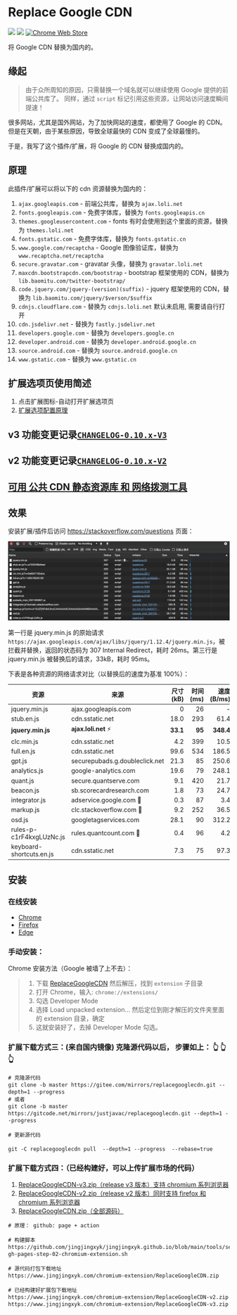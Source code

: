 # Replace Google CDN

[![](https://img.shields.io/github/issues/justjavac/ReplaceGoogleCDN.svg)](https://github.com/justjavac/ReplaceGoogleCDN/issues) [![](https://img.shields.io/github/release/justjavac/ReplaceGoogleCDN.svg)](https://github.com/justjavac/ReplaceGoogleCDN/releases)
[![Chrome Web Store](https://img.shields.io/chrome-web-store/v/kpampjmfiopfpkkepbllemkibefkiice.svg)](https://chrome.google.com/webstore/detail/kpampjmfiopfpkkepbllemkibefkiice)

将 Google CDN 替换为国内的。

## 缘起

> 由于众所周知的原因，只需替换一个域名就可以继续使用 Google 提供的前端公共库了。
> 同样，通过 `script` 标记引用这些资源，让网站访问速度瞬间提速！

很多网站，尤其是国外网站，为了加快网站的速度，都使用了 Google 的 CDN。
但是在天朝，由于某些原因，导致全球最快的 CDN 变成了全球最慢的。

于是，我写了这个插件/扩展，将 Google 的 CDN 替换成国内的。

## 原理

此插件/扩展可以将以下的 cdn 资源替换为国内的：

1. `ajax.googleapis.com` - 前端公共库，替换为 `ajax.loli.net`
1. `fonts.googleapis.com` - 免费字体库，替换为 `fonts.googleapis.cn`
1. `themes.googleusercontent.com` - fonts 有时会使用到这个里面的资源，替换为 `themes.loli.net`
1. `fonts.gstatic.com` - 免费字体库，替换为 `fonts.gstatic.cn`
1. `www.google.com/recaptcha` - Google 图像验证库，替换为 `www.recaptcha.net/recaptcha`
1. `secure.gravatar.com` - gravatar 头像，替换为 `gravatar.loli.net`
1. `maxcdn.bootstrapcdn.com/bootstrap` - bootstrap 框架使用的 CDN，替换为 `lib.baomitu.com/twitter-bootstrap/`
1. `code.jquery.com/jquery-(version)(suffix)` - jquery 框架使用的 CDN，替换为 `lib.baomitu.com/jquery/$verson/$suffix`
1. `cdnjs.cloudflare.com` - 替换为 `cdnjs.loli.net` 默认未启用, 需要请自行打开
1. `cdn.jsdelivr.net` - 替换为 `fastly.jsdelivr.net`
1. `developers.google.com` - 替换为 `developers.google.cn`
1. `developer.android.com` - 替换为 `developer.android.google.cn`
1. `source.android.com` - 替换为 `source.android.google.cn`
1. `www.gstatic.com` - 替换为 `www.gstatic.cn`

## 扩展选项页使用简述

1. 点击扩展图标-自动打开扩展选项页
1. [扩展选项配置原理](extension/options_ui/README.md)

## v3 功能变更记录[`CHANGELOG-0.10.x-V3`](CHANGELOG-v3-0.10.x.md)

## v2 功能变更记录[`CHANGELOG-0.10.x-V2`](CHANGELOG-v2-0.10.x.md)

## [可用 公共 CDN 静态资源库 和 网络拨测工具](extension/rules/README.md)

## 效果

安装扩展/插件后访问 <https://stackoverflow.com/questions> 页面：

![](./screen-sof.png)

第一行是 jquery.min.js 的原始请求 `https://ajax.googleapis.com/ajax/libs/jquery/1.12.4/jquery.min.js`，被拦截并替换，返回的状态码为 307 Internal Redirect，耗时 26ms。第三行是 jquery.min.js 被替换后的请求，33kB，耗时 95ms。

下表是各种资源的网络请求对比（以替换后的速度为基准 100%）：

| 资源                     | 来源                           | 尺寸(kB) | 时间(ms) | 速度(B/ms) |   百分比 |
| ------------------------ | ------------------------------ | -------: | -------: | ---------: | -------: |
| jquery.min.js            | ajax.googleapis.com            |        0 |       26 |          - |        - |
| stub.en.js               | cdn.sstatic.net                |     18.0 |      293 |       61.4 |      18% |
| **jquery.min.js**        | **ajax.loli.net** ⚡️          | **33.1** |   **95** |  **348.4** | **100%** |
| clc.min.js               | cdn.sstatic.net                |      4.2 |      399 |       10.5 |      30% |
| full.en.js               | cdn.sstatic.net                |     99.6 |      534 |      186.5 |      54% |
| gpt.js                   | securepubads.g.doubleclick.net |     21.3 |       85 |      250.6 |      72% |
| analytics.js             | google-analytics.com           |     19.6 |       79 |      248.1 |      71% |
| quant.js                 | secure.quantserve.com          |      9.1 |      420 |       21.7 |      62% |
| beacon.js                | sb.scorecardresearch.com       |      1.8 |       73 |       24.7 |      71% |
| integrator.js            | adservice.google.com 🐌        |      0.3 |       87 |        3.4 |       1% |
| markup.js                | clc.stackoverflow.com 🐌       |      9.2 |      252 |       36.5 |      10% |
| osd.js                   | googletagservices.com          |     28.1 |       90 |      312.2 |      89% |
| rules-p-c1rF4kxgLUzNc.js | rules.quantcount.com 🐌        |      0.4 |       96 |        4.2 |       1% |
| keyboard-shortcuts.en.js | cdn.sstatic.net                |      7.3 |       75 |       97.3 |    27.9% |

## 安装

### 在线安装

- [Chrome](https://chrome.google.com/webstore/detail/replace-google-cdn/kpampjmfiopfpkkepbllemkibefkiice)
- [Firefox](https://addons.mozilla.org/zh-CN/firefox/addon/google-cdn-replace/)
- [Edge](https://microsoftedge.microsoft.com/addons/detail/replace-google-cdn/cojepngjobmaiajphkijbdcdjnnjhpjc)

### 手动安装：

Chrome 安装方法（Google 被墙了上不去）：

> 1. 下载 [ReplaceGoogleCDN](https://github.com/justjavac/ReplaceGoogleCDN/archive/master.zip) 然后解压，找到 `extension` 子目录
> 2. 打开 Chrome，输入: `chrome://extensions/`
> 3. 勾选 Developer Mode
> 4. 选择 Load unpacked extension... 然后定位到刚才解压的文件夹里面的 extension 目录，确定
> 5. 这就安装好了，去掉 Developer Mode 勾选。

### 扩展下载方式三：(来自国内镜像) 克隆源代码以后， 步骤如上： :point_up_2: :point_up_2: :point_up_2:

```shell
# 克隆源代码
git clone -b master https://gitee.com/mirrors/replacegooglecdn.git --depth=1 --progress
# 或者
git clone -b master https://gitcode.net/mirrors/justjavac/replacegooglecdn.git --depth=1 --progress

# 更新源代码

git -C replacegooglecdn pull  --depth=1 --progress  --rebase=true

```

### 扩展下载方式四：（已经构建好，可以上传扩展市场的代码）

1. [ReplaceGoogleCDN-v3.zip（release v3 版本）支持 chromium 系列浏览器](https://www.jingjingxyk.com/chromium-extension/ReplaceGoogleCDN-v3.zip)
1. [ReplaceGoogleCDN-v2.zip（release v2 版本）同时支持 firefox 和 chromium 系列浏览器](https://www.jingjingxyk.com/chromium-extension/ReplaceGoogleCDN-v2.zip)
1. [ReplaceGoogleCDN.zip（全部源码）](https://www.jingjingxyk.com/chromium-extension/ReplaceGoogleCDN.zip)

```text
# 原理： github: page + action

# 构建脚本
https://github.com/jingjingxyk/jingjingxyk.github.io/blob/main/tools/setup-gh-pages-step-02-chromium-extension.sh

# 源代码打包下载地址
https://www.jingjingxyk.com/chromium-extension/ReplaceGoogleCDN.zip

# 已经构建好扩展包下载地址
https://www.jingjingxyk.com/chromium-extension/ReplaceGoogleCDN-v2.zip
https://www.jingjingxyk.com/chromium-extension/ReplaceGoogleCDN-v3.zip

```
